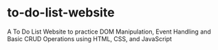 # to-do-list-website
A To Do List Website to practice DOM Manipulation, Event Handling and Basic CRUD Operations using HTML, CSS, and JavaScript
